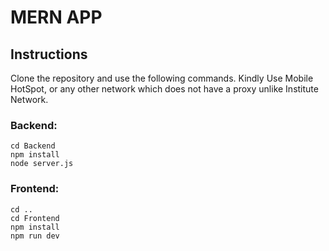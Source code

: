 # MERN APP

## Instructions
Clone the repository and use the following commands. 
Kindly Use Mobile HotSpot, or any other network which does not have a proxy unlike Institute Network.
### Backend: 
```
cd Backend
npm install
node server.js

```
### Frontend: 
```
cd ..
cd Frontend
npm install
npm run dev

```


